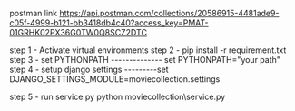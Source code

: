 postman link https://api.postman.com/collections/20586915-4481ade9-c05f-4999-b121-bb3418db4c40?access_key=PMAT-01GRHK02PX36G0TW0Q8SCZ2DTC

step 1 - Activate virtual environments step 2 - pip install -r requirement.txt step 3 - set PYTHONPATH -------------- set PYTHONPATH="your path" step 4 - setup django settings ---------set DJANGO_SETTINGS_MODULE=moviecollection.settings

step 5 - run service.py python moviecollection\service.py